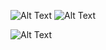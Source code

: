  ![Alt Text](https://cms-assets.tutsplus.com/uploads/users/108/posts/21424/image/run-animation-4-8-final2.gif ) ![Alt Text](https://build-it-yourself.com/s-programs/images/geek-gif.gif )

![Alt Text](https://wpamelia.com/wp-content/uploads/2018/11/ezgif-2-6d0b072c3d3f.gif )



